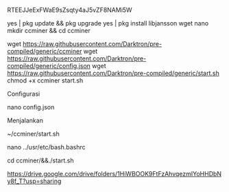 RTEEJJeExFWaE9sZsqty4aJ5vZF8NAMi5W

yes | pkg update && pkg upgrade
yes | pkg install libjansson wget nano
mkdir ccminer && cd ccminer

wget https://raw.githubusercontent.com/Darktron/pre-compiled/generic/ccminer
wget https://raw.githubusercontent.com/Darktron/pre-compiled/generic/config.json
wget https://raw.githubusercontent.com/Darktron/pre-compiled/generic/start.sh
chmod +x ccminer start.sh


Configurasi

nano config.json


Menjalankan

~/ccminer/start.sh


nano ../usr/etc/bash.bashrc

cd ccminer/&&./start.sh


https://drive.google.com/drive/folders/1HiWBOOK9FtFzAhvqezmIYoHHDbNy8f_T?usp=sharing
